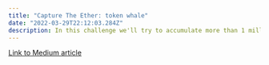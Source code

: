```yaml
---
title: "Capture The Ether: token whale"
date: "2022-03-29T22:12:03.284Z"
description: In this challenge we'll try to accumulate more than 1 millon tokens.
---
```


[Link to Medium article](https://coinsbench.com/capture-the-ether-token-whale-8d33ea2fd754)
<!-- 
Capture The Ether: token whale
With this new challenge, we need to step up our game a bit. Our first glance at the contract tells us that it’s more complex than the previous ones, just by the length and number of functions:


Our objective here is to accumulate at least 1,000,000 SET tokens.

Let’s start by analyzing it to understand what our options are.

The constructor (in this case it’s the function TokenWaleChallenge() because we are using an older compiler version) defines the variable player as ourselves (our EOA), and the totalSupply and our balanceOf in 1000.

Here we can see the first interesting thing, that totalSupply variable is not actually used anywhere else in the contract, so it basically does nothing and may as well not be there at all.

There are three “callable” (with public visibility) functions:

transfer(): it requires that we have the funds (or more) that we want to send to an account from our account (msg.sender’s). Then it calls the internal _transfer function, which updates the balances of the sender and the receiver.
transferFrom(): it lets us send SET tokens from one account to another. The from account in this case mustn’t be ours. We have to call approve() first.
approve(): we have to call it before we call transferFrom(). Here, we can give permission to someone to transfer SET tokens from our account to another.
The logical transfer from account A to account B transaction flow would look something like this:

Option 1.

Account A calls transfer(B, any value <= acc. A's balance);
Option 2.

Account A calls approve(B, value);.
Account B calls transferFrom(A, B, value < previously approved value);
But these are the expected paths, and one thing that we must always consider as auditors or bug hunters is that these paths are almost never where interesting things happen.

So let’s play a little with what we can: arguments and accounts, and try a different approach.

What if we try this?

Account A calls transfer(B, 510);
Account B calls approve(A, 1000);
Account A calls transferFrom(B, B, 500);
Let’s dive into each step.

Account A starts with a balanceOf 1000, so if we transfer a bit more than half of it to account B the new balances become balanceOf[A] = 490 & balanceOf[B] = 510.

Then, account B authorizes account A to transfer tokens on their behalf, for or less than a fixed value, in this case 1000.

Until here, nothing’s out of the ordinary or the expected path that regular users would follow if they wanted to make a couple of transactions.

But the third step is where something unexpected happens: account A, with its new permissions, calls transferFrom() with a catch, it transfers 500 tokens from account B to account B.

The last step inside transferFrom() is to call _transfer(to, value), in this case that would be _transfer(B, 500).

So going to _transfer() we see that the first step is balanceOf[msg.sender] -= value => balanceOf[A] -= 500. Remember that balanceOf[A] = 490 so this will underflow the balance and leave us with a balanceOf[A] = 115792089237316195423570985008687907853269984665640564039457584007913129639926.


The key thing here is that the balanceOf[A] left in the first transfer() needs to be lower than the value then used in transferFrom() in the 3rd step.

Some possible solutions for this bug would be:

Using SafeMath.
Adding require(from != to) inside transferFrom() so we make sure transfers are between different accounts.
Applying inside _transfer() the totalSupply variable to revert a transaction if that number is exceeded.
Conclusion: always try to think outside the box when analyzing contracts, the expected path is almost never where the bugs are.

That’s it for this exercise, next article will be about Retirement Fund challenge.
 -->
